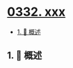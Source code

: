 # [0332. xxx](https://github.com/Tdahuyou/TNotes.leetcode/tree/main/notes/0332.%20xxx)

<!-- region:toc -->

- [1. 📝 概述](#1--概述)

<!-- endregion:toc -->

## 1. 📝 概述
